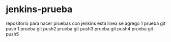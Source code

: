 # jenkins-prueba
repositorio para hacer pruebas con jenkins
esta linea se agrego 1
prueba git push
1
prueba git push2
prueba git push3
prueba git push4
prueba git push5